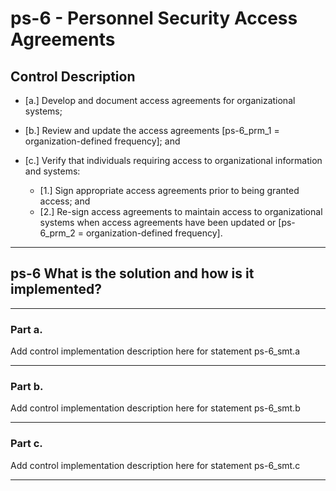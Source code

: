# ps-6 - Personnel Security Access Agreements

## Control Description

- \[a.\] Develop and document access agreements for organizational systems;

- \[b.\] Review and update the access agreements \[ps-6_prm_1 = organization-defined frequency\]; and

- \[c.\] Verify that individuals requiring access to organizational information and systems:

  - \[1.\] Sign appropriate access agreements prior to being granted access; and
  - \[2.\] Re-sign access agreements to maintain access to organizational systems when access agreements have been updated or \[ps-6_prm_2 = organization-defined frequency\].

______________________________________________________________________

## ps-6 What is the solution and how is it implemented?

______________________________________________________________________

### Part a.

Add control implementation description here for statement ps-6_smt.a

______________________________________________________________________

### Part b.

Add control implementation description here for statement ps-6_smt.b

______________________________________________________________________

### Part c.

Add control implementation description here for statement ps-6_smt.c

______________________________________________________________________
